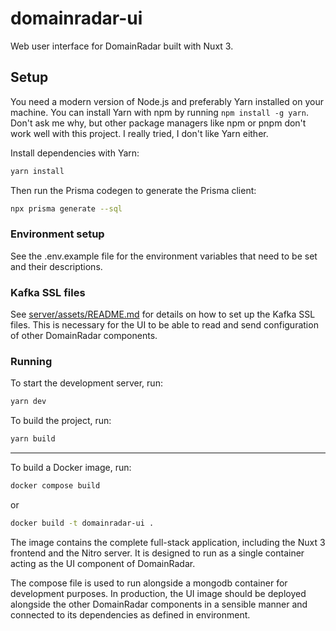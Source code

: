 # domainradar-ui
Web user interface for DomainRadar built with Nuxt 3.

## Setup
You need a modern version of Node.js and preferably Yarn installed on your
machine. You can install Yarn with npm by running `npm install -g yarn`.
Don't ask me why, but other package managers like npm or pnpm don't work
well with this project. I really tried, I don't like Yarn either.

Install dependencies with Yarn:
```bash
yarn install
```

Then run the Prisma codegen to generate the Prisma client:
```bash
npx prisma generate --sql
```

### Environment setup
See the .env.example file for the environment variables that need to be set
and their descriptions.

### Kafka SSL files
See [server/assets/README.md](server/assets/README.md) for details on
how to set up the Kafka SSL files. This is necessary for the UI to
be able to read and send configuration of other DomainRadar components.

### Running
To start the development server, run:
```bash
yarn dev
```

To build the project, run:
```bash
yarn build
```
---

To build a Docker image, run:
```bash
docker compose build
```
or
```bash
docker build -t domainradar-ui .
```
The image contains the complete full-stack application, including the
Nuxt 3 frontend and the Nitro server. It is designed to run as
a single container acting as the UI component of DomainRadar.

The compose file is used to run alongside a mongodb container for
development purposes. In production, the UI image should be deployed
alongside the other DomainRadar components in a sensible manner
and connected to its dependencies as defined in environment.